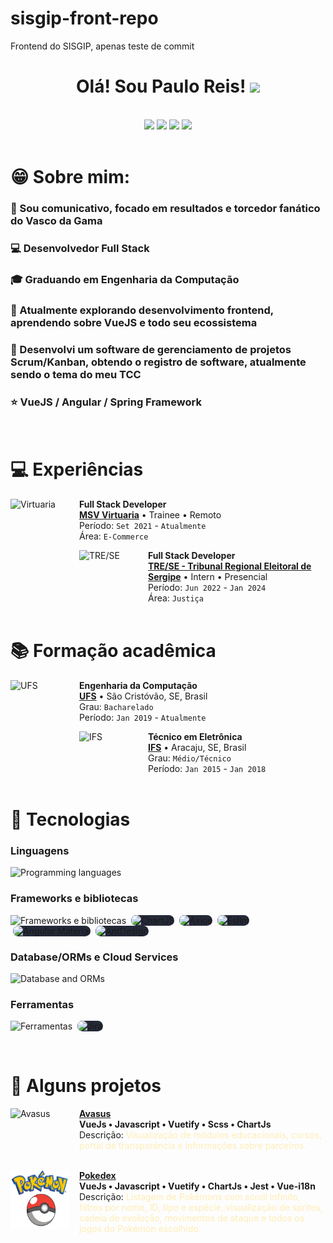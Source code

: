 # sisgip-front-repo
Frontend do SISGIP, apenas teste de commit

<div align="center">
   <h1>
    Olá! Sou Paulo Reis!
    <img src="https://media.giphy.com/media/hvRJCLFzcasrR4ia7z/giphy.gif" width="30px"/>
  </h1>
  &nbsp;
  &nbsp;
    <div align="center"> 
    <a href="https://www.linkedin.com/in/paauloedu" target="_blank"><img src="https://img.shields.io/badge/-LinkedIn-%230077B5?style=for-the-badge&logo=linkedin&logoColor=white" target="_blank"></a>  
    <a href = "mailto:pauloinfba@gmail.com"><img src="https://img.shields.io/badge/Gmail-D14836?style=for-the-badge&logo=gmail&logoColor=white" target="_blank"></a>
    <a href="https://www.behance.net/paulo-reis" target="_blank"><img src="https://img.shields.io/badge/-Behance-blue?style=for-the-badge&logo=behance&logoColor=white" target="_blank"></a>
    <a href="https://instagram.com/paaulo_edu" target="_blank"><img src="https://img.shields.io/badge/-Instagram-%23E4405F?style=for-the-badge&logo=instagram&logoColor=white" target="_blank"></a>
  </div>
</div>
&nbsp;
&nbsp;


# **😁 Sobre mim:**
### 💢 Sou comunicativo, focado em resultados e torcedor fanático do Vasco da Gama
### 💻 Desenvolvedor Full Stack 
### 🎓 Graduando em Engenharia da Computação
### 🌱 Atualmente explorando desenvolvimento frontend, aprendendo sobre VueJS e todo seu ecossistema
### 🚀 Desenvolvi um software de gerenciamento de projetos Scrum/Kanban, obtendo o registro de software, atualmente sendo o tema do meu TCC
### ⭐ VueJS / Angular / Spring Framework 
&nbsp;
&nbsp;

# **💻 Experiências**

[<img align="left" height="94px" width="94px" alt="Virtuaria" style="margin-right:1rem;" src="https://media.licdn.com/dms/image/D4D0BAQHpAThMcIdvKg/company-logo_200_200/0/1688147499000?e=1726099200&v=beta&t=Aq_pzawkNxqr0tIMFmdaGT0pX9lxumyS8FC5b9lGCEo">](https://virtuaria.com.br)

**Full Stack Developer** \
[**MSV Virtuaria**](https://virtuaria.com.br) • Trainee • Remoto \
Período: `Set 2021` - `Atualmente` \
Área: `E-Commerce`
<br/>

[<img align="left" height="94px" width="94px" alt="TRE/SE" style="margin-right:1rem;" src="https://media.licdn.com/dms/image/C4E0BAQG7u_Ryoi3Zpw/company-logo_200_200/0/1634838932042/tribunal_regional_eleitoral_do_maranho_logo?e=1726099200&v=beta&t=3vy1C1P4TXISqzGAu8jikxuLLNg2GgukxRrKJkv2UXo"/>](https://www.tre-se.jus.br)

**Full Stack Developer** \
[**TRE/SE - Tribunal Regional Eleitoral de Sergipe**](https://www.tre-se.jus.br) • Intern • Presencial \
Período: `Jun 2022` - `Jan 2024` \
Área: `Justiça`
<br/>
&nbsp;
&nbsp;

# **📚 Formação acadêmica**

[<img align="left" height="94px" width="94px" alt="UFS" style="margin-right:1rem;" src="https://media.licdn.com/dms/image/C4D0BAQH08iHOke9D6w/company-logo_200_200/0/1674584817167/universidade_federal_de_sergipe_logo?e=1726099200&v=beta&t=EG6tLnL6l1g6FkivRt7OMOoAglRrpbdfFoSBnW6H1W4"/>](https://ufs.br)

**Engenharia da Computação** \
[**UFS**](https://ufs.br) • São Cristóvão, SE, Brasil \
Grau: `Bacharelado` \
Período: `Jan 2019` - `Atualmente`
<br/>

[<img align="left" height="94px" width="94px" alt="IFS" style="margin-right:1rem;" src="https://media.licdn.com/dms/image/D4E0BAQEW1pUFDiXwyA/company-logo_200_200/0/1695899710112/ifs_instituto_federal_de_sergipe_logo?e=1726099200&v=beta&t=tDMvdfOE6fIOrNKTgvnagawx1qRVjVK2yLmqsa_SS_c"/>](http://ifs.edu.br)

**Técnico em Eletrônica** \
[**IFS**](http://ifs.edu.br) • Aracaju, SE, Brasil \
Grau: `Médio/Técnico` \
Período: `Jan 2015` - `Jan 2018`
<br/>
&nbsp;
&nbsp;

  # 🚀 Tecnologias 
<!-- <div align="center">
  <img align="center" alt="typescript" height="40" width="50" src="https://cdn.jsdelivr.net/gh/devicons/devicon/icons/typescript/typescript-original.svg">
  <img align="center" alt="javascript" height="40" width="50" src="https://cdn.jsdelivr.net/gh/devicons/devicon/icons/javascript/javascript-original.svg">
  <img align="center" alt="vuejs" height="40" width="50" src="https://icongr.am/devicon/vuejs-original.svg?size=128&color=currentColor" />
  <img align="center" alt="angular" height="40" width="50" src="https://icongr.am/devicon/angularjs-original.svg?size=128&color=currentColor" />
  <img align="center" alt="html5" height="40" width="50" src="https://cdn.jsdelivr.net/gh/devicons/devicon/icons/html5/html5-original.svg">
  <img align="center" alt="css3" height="40" width="50" src="https://raw.githubusercontent.com/devicons/devicon/master/icons/css3/css3-original.svg">  
  <img align="center" alt="sass" height="40" width="50" src="https://icongr.am/devicon/sass-original.svg?size=128&color=currentColor" />
  <img align="center" alt="git" height="40" width="50" src="https://cdn.jsdelivr.net/gh/devicons/devicon/icons/git/git-original.svg">
  <img align="center" alt="java" height="40" width="50" src="https://icongr.am/devicon/java-original.svg?size=128&color=currentColor" />
  <img align="center" alt="postgree" height="40" width="50" src="https://icongr.am/devicon/postgresql-original.svg?size=128&color=currentColor" />
  <img align="center" alt="figma" height="40" width="50" src="https://img.icons8.com/color/48/spring-logo.png" />
          
</div> -->

### Linguagens

<img src="https://skillicons.dev/icons?i=js,ts,html,css,sass,java,c,php" alt="Programming languages" />
   
### Frameworks e bibliotecas

<p>
  <img src="https://skillicons.dev/icons?i=vue,angular,vuetify,spring,tailwind,wordpress,jest" alt="Frameworks e bibliotecas" />
  <img style="background:#242938; border-radius: 10px; margin-left: 4px;" height="48" width="48" src="https://avatars.githubusercontent.com/u/10342521?s=200&v=4" alt="ChartJS"/>
  <img style="background:#242938; border-radius: 10px; margin-left: 4px;" height="48" width="48" src="https://cdn.jsdelivr.net/gh/devicons/devicon@latest/icons/axios/axios-plain.svg" alt="Axios" />
  <img style="background:#242938; border-radius: 10px; margin-left: 4px;" height="48" width="48" src="https://cdn.jsdelivr.net/gh/devicons/devicon@latest/icons/eslint/eslint-original.svg" alt="Eslint" />
  <img style="background:#242938; border-radius: 10px; margin-left: 4px;" height="48" width="48" src="https://cdn.jsdelivr.net/gh/devicons/devicon@latest/icons/angularmaterial/angularmaterial-original.svg" alt="Angular Material" />
  <img style="background:#242938; border-radius: 10px; margin-left: 4px;" height="48" width="48" src="https://cdn.jsdelivr.net/gh/devicons/devicon@latest/icons/antdesign/antdesign-original.svg" alt="AntDesign"/>
</p>

### Database/ORMs e Cloud Services

<img src="https://skillicons.dev/icons?i=postgresql,mysql,prisma,firebase,aws,vercel,heroku" alt="Database and ORMs" />

### Ferramentas
<p>
  <img src="https://skillicons.dev/icons?i=git,github,gitlab,bitbucket,npm,vscode,figma,nodejs,githubactions,docker" alt="Ferramentas" />
  <img style="background:#242938; border-radius: 10px; margin-left: 4px;" height="48" width="48" src="https://cdn.jsdelivr.net/gh/devicons/devicon@latest/icons/jira/jira-original.svg" alt="Jira" />
<br/>
</p>
&nbsp;
&nbsp;

# **🔗 Alguns projetos**

[<img align="left" height="94px" width="94px" alt="Avasus" style="margin-right:1rem;" src="https://media.licdn.com/dms/image/D560BAQGqCHl2jDxV2w/company-logo_200_200/0/1667846835018/laishuol_logo?e=1726099200&v=beta&t=Pri-SC76gigfSrXU9U7q8OUIvYZ1C16KzWEN4DsnNfo"/>](https://avasus-theta.vercel.app)

[**Avasus**](https://avasus-theta.vercel.app) \
**VueJs • Javascript • Vuetify • Scss • ChartJs** \
Descrição: <span style="color:#ffe8a0c4;">Visualização de módulos educacionais, cursos, portal de transparência e informações sobre parceiros.</span> \
<br/>

[<img align="left" height="94px" width="94px" alt="Pokemon" style="margin-right:1rem; background:white;" src="https://raw.githubusercontent.com/paauloedu/pokedex-vuejs/main/src/assets/img/logo.png"/>](https://pokedex-vuejs-tau.vercel.app)

[**Pokedex**](https://pokedex-vuejs-tau.vercel.app) \
**VueJs • Javascript • Vuetify • ChartJs • Jest • Vue-i18n** \
Descrição: <span style="color:#ffe8a0c4;">Listagem de Pokémons com scroll infinito, filtros por nome, ID, tipo e espécie, visualização de sprites, cadeia de evolução, movimentos de ataque e todos os jogos do Pokémon escolhido.</span> \
<br/>
          

